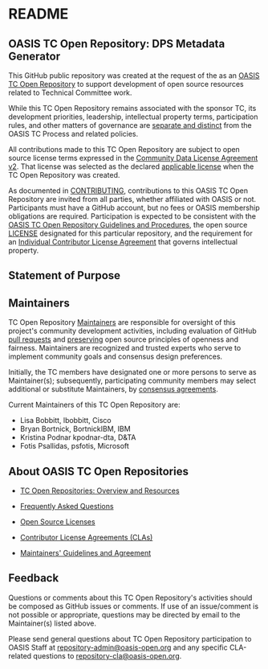 # README

## OASIS TC Open Repository: DPS Metadata Generator

This GitHub public repository[<repoName>](https://github.com/oasis-open/dps-metadata-generator/) was created at the request of the [<TcName>](https://www.oasis-open.org/committees/<TcName>/)as an [OASIS TC Open Repository](https://www.oasis-open.org/resources/open-repositories/) to support development of open source resources related to Technical Committee work.

While this TC Open Repository remains associated with the sponsor TC, its development priorities, leadership, intellectual property terms, participation rules, and other matters of governance are [separate and distinct](https://github.com/oasis-open/dps-metadata-generator/blob/main/CONTRIUBUTING.md) from the OASIS TC Process and related policies.

All contributions made to this TC Open Repository are subject to open source license terms expressed in the [Community Data License Agreement v2](https://cdla.dev/permissive-2-0/). That license was selected as the declared [applicable license](https://www.oasis-open.org/resources/open-repositories/licenses) when the TC Open Repository was created.


As documented in [CONTRIBUTING](https://github.com/oasis-open/dps-metadata-generator/blob/main/CONTRIUBUTING.md), contributions to this OASIS TC Open Repository are invited from all parties, whether affiliated with OASIS or not. Participants must have a GitHub account, but no fees or OASIS membership obligations are required. Participation is expected to be consistent with the [OASIS TC Open Repository Guidelines and Procedures](https://www.oasis-open.org/policies-guidelines/open-repositories), the open source [LICENSE](https://github.com/oasis-open/dps-metadata-generator/blob/main/LICENSE.md) designated for this particular repository, and the requirement for an [Individual Contributor License Agreement](https://www.oasis-open.org/resources/open-repositories/cla/individual-cla) that governs intellectual property.

## Statement of Purpose

<statement of purpose provided by the TC>

## <a id="maintainers">Maintainers</a>

TC Open Repository [Maintainers](https://www.oasis-open.org/resources/open-repositories/maintainers-guide) are responsible for oversight of this project's community development activities, including evaluation of GitHub [pull requests](https://github.com/oasis-open/dps-metadata-generator/blob/master/CONTRIBUTING.md#fork-and-pull-collaboration-model) and [preserving](https://www.oasis-open.org/policies-guidelines/open-repositories#repositoryManagement) open source principles of openness and fairness. Maintainers are recognized and trusted experts who serve to implement community goals and consensus design preferences.

Initially, the TC members have designated one or more persons to serve as Maintainer(s); subsequently, participating community members may select additional or substitute Maintainers, by [consensus agreements](https://www.oasis-open.org/resources/open-repositories/maintainers-guide#additionalMaintainers). 

<a id="currentMaintainers">Current Maintainers</a> of this TC Open Repository are: 

- Lisa Bobbitt,  lbobbitt, Cisco
- Bryan Bortnick, BortnickIBM, IBM
- Kristina Podnar kpodnar-dta, D&TA
- Fotis Psallidas, psfotis, Microsoft

## About OASIS TC Open Repositories

- [TC Open Repositories: Overview and Resources](https://www.oasis-open.org/resources/open-repositories/)

- [Frequently Asked Questions](https://www.oasis-open.org/faq-tc-repo/)

- [Open Source Licenses](https://www.oasis-open.org/resources/open-repositories/licenses)

- [Contributor License Agreements (CLAs)](https://www.oasis-open.org/policies-guidelines/open-projects-process/#CLAs-license-notices)

- [Maintainers' Guidelines and Agreement](https://www.oasis-open.org/resources/open-repositories/maintainers-guide)

## Feedback

Questions or comments about this TC Open Repository's activities should be composed as GitHub issues or comments. If use of an issue/comment is not possible or appropriate, questions may be directed by email to the Maintainer(s) listed above. 

Please send general questions about TC Open Repository participation to OASIS Staff at repository-admin@oasis-open.org and any specific CLA-related questions to repository-cla@oasis-open.org.
